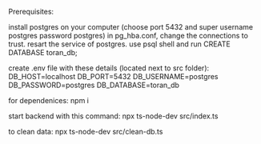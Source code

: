 Prerequisites:

install postgres on your computer (choose port 5432 and super username postgres password postgres)
in pg_hba.conf, change the connections to trust.
resart the service of postgres.
use psql shell and run CREATE DATABASE toran_db;

create .env file with these details (located next to src folder):
DB_HOST=localhost
DB_PORT=5432
DB_USERNAME=postgres
DB_PASSWORD=postgres
DB_DATABASE=toran_db

for dependenices:
npm i

start backend with this command:
npx ts-node-dev src/index.ts

to clean data:
npx ts-node-dev src/clean-db.ts
